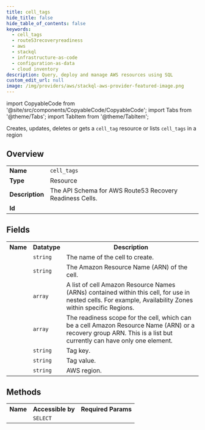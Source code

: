 ```yaml
---
title: cell_tags
hide_title: false
hide_table_of_contents: false
keywords:
  - cell_tags
  - route53recoveryreadiness
  - aws
  - stackql
  - infrastructure-as-code
  - configuration-as-data
  - cloud inventory
description: Query, deploy and manage AWS resources using SQL
custom_edit_url: null
image: /img/providers/aws/stackql-aws-provider-featured-image.png
---
```


import CopyableCode from '@site/src/components/CopyableCode/CopyableCode';
import Tabs from '@theme/Tabs';
import TabItem from '@theme/TabItem';

Creates, updates, deletes or gets a <code>cell_tag</code> resource or lists <code>cell_tags</code> in a region

## Overview
<table><tbody>
<tr><td><b>Name</b></td><td><code>cell_tags</code></td></tr>
<tr><td><b>Type</b></td><td>Resource</td></tr>
<tr><td><b>Description</b></td><td>The API Schema for AWS Route53 Recovery Readiness Cells.</td></tr>
<tr><td><b>Id</b></td><td><CopyableCode code="aws.route53recoveryreadiness.cell_tags" /></td></tr>
</tbody></table>

## Fields
<table><tbody><tr><th>Name</th><th>Datatype</th><th>Description</th></tr><tr><td><CopyableCode code="cell_name" /></td><td><code>string</code></td><td>The name of the cell to create.</td></tr>
<tr><td><CopyableCode code="cell_arn" /></td><td><code>string</code></td><td>The Amazon Resource Name (ARN) of the cell.</td></tr>
<tr><td><CopyableCode code="cells" /></td><td><code>array</code></td><td>A list of cell Amazon Resource Names (ARNs) contained within this cell, for use in nested cells. For example, Availability Zones within specific Regions.</td></tr>
<tr><td><CopyableCode code="parent_readiness_scopes" /></td><td><code>array</code></td><td>The readiness scope for the cell, which can be a cell Amazon Resource Name (ARN) or a recovery group ARN. This is a list but currently can have only one element.</td></tr>
<tr><td><CopyableCode code="tag_key" /></td><td><code>string</code></td><td>Tag key.</td></tr>
<tr><td><CopyableCode code="tag_value" /></td><td><code>string</code></td><td>Tag value.</td></tr>
<tr><td><CopyableCode code="region" /></td><td><code>string</code></td><td>AWS region.</td></tr>
</tbody></table>

## Methods

<table><tbody>
  <tr>
    <th>Name</th>
    <th>Accessible by</th>
    <th>Required Params</th>
  </tr>
  <tr>
    <td><CopyableCode code="view" /></td>
    <td><code>SELECT</code></td>
    <td><CopyableCode code="region" /></td>
  </tr>
</tbody></table>








